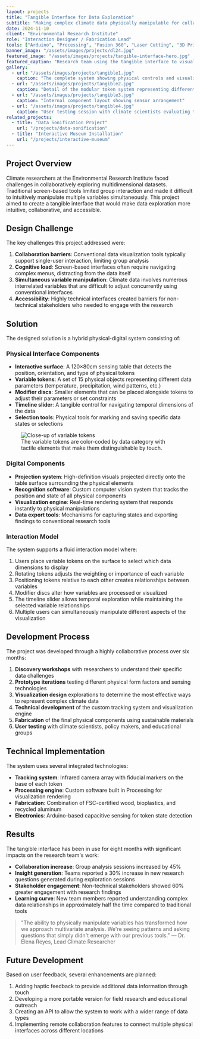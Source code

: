 ```yaml
---
layout: projects
title: "Tangible Interface for Data Exploration"
subtitle: "Making complex climate data physically manipulable for collaborative analysis"
date: 2024-11-10
client: "Environmental Research Institute"
role: "Interaction Designer / Fabrication Lead"
tools: ["Arduino", "Processing", "Fusion 360", "Laser Cutting", "3D Printing"]
banner_image: "/assets/images/projects/dl24.jpg"
featured_image: "/assets/images/projects/tangible-interface-hero.jpg"
featured_caption: "Research team using the tangible interface to visualize precipitation pattern changes"
gallery:
  - url: "/assets/images/projects/tangible1.jpg"
    caption: "The complete system showing physical controls and visualization display"
  - url: "/assets/images/projects/tangible2.jpg"
    caption: "Detail of the modular token system representing different data variables"
  - url: "/assets/images/projects/tangible3.jpg"
    caption: "Internal component layout showing sensor arrangement"
  - url: "/assets/images/projects/tangible4.jpg"
    caption: "User testing session with climate scientists evaluating the interface"
related_projects:
  - title: "Data Sonification Project"
    url: "/projects/data-sonification"
  - title: "Interactive Museum Installation"
    url: "/projects/interactive-museum"
---
```


## Project Overview

Climate researchers at the Environmental Research Institute faced challenges in collaboratively exploring multidimensional datasets. Traditional screen-based tools limited group interaction and made it difficult to intuitively manipulate multiple variables simultaneously. This project aimed to create a tangible interface that would make data exploration more intuitive, collaborative, and accessible.

## Design Challenge

The key challenges this project addressed were:

1. **Collaboration barriers**: Conventional data visualization tools typically support single-user interaction, limiting group analysis
2. **Cognitive load**: Screen-based interfaces often require navigating complex menus, distracting from the data itself
3. **Simultaneous variable manipulation**: Climate data involves numerous interrelated variables that are difficult to adjust concurrently using conventional interfaces
4. **Accessibility**: Highly technical interfaces created barriers for non-technical stakeholders who needed to engage with the research

## Solution

The designed solution is a hybrid physical-digital system consisting of:

### Physical Interface Components

- **Interactive surface**: A 120×80cm sensing table that detects the position, orientation, and type of physical tokens
- **Variable tokens**: A set of 15 physical objects representing different data parameters (temperature, precipitation, wind patterns, etc.)
- **Modifier discs**: Smaller elements that can be placed alongside tokens to adjust their parameters or set constraints
- **Timeline slider**: A tangible control for navigating temporal dimensions of the data
- **Selection tools**: Physical tools for marking and saving specific data states or selections

<figure class="projects-image-container">
  <img src="/assets/images/projects/token-detail.jpg" alt="Close-up of variable tokens" class="projects-image">
  <figcaption class="projects-image-caption">The variable tokens are color-coded by data category with tactile elements that make them distinguishable by touch.</figcaption>
</figure>

### Digital Components

- **Projection system**: High-definition visuals projected directly onto the table surface surrounding the physical elements
- **Recognition software**: Custom computer vision system that tracks the position and state of all physical components
- **Visualization engine**: Real-time rendering system that responds instantly to physical manipulations
- **Data export tools**: Mechanisms for capturing states and exporting findings to conventional research tools

### Interaction Model

The system supports a fluid interaction model where:

1. Users place variable tokens on the surface to select which data dimensions to display
2. Rotating tokens adjusts the weighting or importance of each variable
3. Positioning tokens relative to each other creates relationships between variables
4. Modifier discs alter how variables are processed or visualized
5. The timeline slider allows temporal exploration while maintaining the selected variable relationships
6. Multiple users can simultaneously manipulate different aspects of the visualization

## Development Process

The project was developed through a highly collaborative process over six months:

1. **Discovery workshops** with researchers to understand their specific data challenges
2. **Prototype iterations** testing different physical form factors and sensing technologies
3. **Visualization design** explorations to determine the most effective ways to represent complex climate data
4. **Technical development** of the custom tracking system and visualization engine
5. **Fabrication** of the final physical components using sustainable materials
6. **User testing** with climate scientists, policy makers, and educational groups

## Technical Implementation

The system uses several integrated technologies:

- **Tracking system**: Infrared camera array with fiducial markers on the base of each token
- **Processing engine**: Custom software built in Processing for visualization rendering
- **Fabrication**: Combination of FSC-certified wood, bioplastics, and recycled aluminum
- **Electronics**: Arduino-based capacitive sensing for token state detection

## Results 

The tangible interface has been in use for eight months with significant impacts on the research team's work:

- **Collaboration increase**: Group analysis sessions increased by 45%
- **Insight generation**: Teams reported a 30% increase in new research questions generated during exploration sessions
- **Stakeholder engagement**: Non-technical stakeholders showed 60% greater engagement with research findings
- **Learning curve**: New team members reported understanding complex data relationships in approximately half the time compared to traditional tools

> "The ability to physically manipulate variables has transformed how we approach multivariate analysis. We're seeing patterns and asking questions that simply didn't emerge with our previous tools." — Dr. Elena Reyes, Lead Climate Researcher

## Future Development

Based on user feedback, several enhancements are planned:

1. Adding haptic feedback to provide additional data information through touch
2. Developing a more portable version for field research and educational outreach
3. Creating an API to allow the system to work with a wider range of data types
4. Implementing remote collaboration features to connect multiple physical interfaces across different locations
